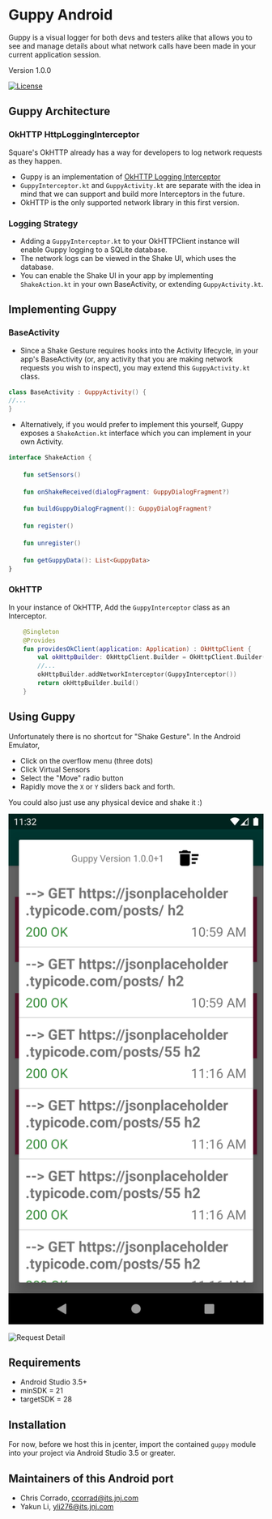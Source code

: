 # Guppy Android
Guppy is a visual logger for both devs and testers alike that allows you to see and manage details 
about what network calls have been made in your current application session.

Version 1.0.0

[![License](https://img.shields.io/badge/License-Apache%202.0-blue.svg)](https://opensource.org/licenses/Apache-2.0)

## Guppy Architecture 
### OkHTTP HttpLoggingInterceptor
Square's OkHTTP already has a way for developers to log network requests as they happen. 
- Guppy is an implementation of [OkHTTP Logging Interceptor](https://github.com/square/okhttp/tree/master/okhttp-logging-interceptor)
- `GuppyInterceptor.kt` and `GuppyActivity.kt` are separate with the idea in mind that we can support and build more Interceptors in the future.
- OkHTTP is the only supported network library in this first version.

### Logging Strategy
- Adding a `GuppyInterceptor.kt` to your OkHTTPClient instance will enable Guppy logging to a SQLite database. 
- The network logs can be viewed in the Shake UI, which uses the database.
- You can enable the Shake UI in your app by implementing `ShakeAction.kt` in your own BaseActivity, or extending `GuppyActivity.kt`.

## Implementing Guppy

### BaseActivity
- Since a Shake Gesture requires hooks into the Activity lifecycle, in your app's BaseActivity (or, any 
activity that you are making network requests you wish to inspect), you may extend this `GuppyActivity.kt` class.

```kotlin 
class BaseActivity : GuppyActivity() {
//...
}
```

- Alternatively, if you would prefer to implement this yourself, Guppy exposes a `ShakeAction.kt` interface which you can implement in your own Activity.

```kotlin
interface ShakeAction {

    fun setSensors()

    fun onShakeReceived(dialogFragment: GuppyDialogFragment?)

    fun buildGuppyDialogFragment(): GuppyDialogFragment?

    fun register()

    fun unregister()

    fun getGuppyData(): List<GuppyData>
}
```

### OkHTTP
In your instance of OkHTTP, Add the `GuppyInterceptor` class as an Interceptor.

```kotlin
    @Singleton
    @Provides
    fun providesOkClient(application: Application) : OkHttpClient {
        val okHttpBuilder: OkHttpClient.Builder = OkHttpClient.Builder()
        //...
        okHttpBuilder.addNetworkInterceptor(GuppyInterceptor())
        return okHttpBuilder.build()
    }
```

## Using Guppy

Unfortunately there is no shortcut for "Shake Gesture". In the Android Emulator, 
* Click on the overflow menu (three dots)
* Click Virtual Sensors
* Select the "Move" radio button
* Rapidly move the `X` or `Y` sliders back and forth.

You could also just use any physical device and shake it :)

![Requests](https://github.com/johnsonandjohnson/Guppy-Android/raw/master/screenshots/request_list.png)

![Request Detail](https://github.com/johnsonandjohnson/Guppy-Android/raw/master/screenshots/request_detail.png)

## Requirements

* Android Studio 3.5+
* minSDK = 21
* targetSDK = 28

## Installation

For now, before we host this in jcenter, import the contained `guppy` module into your project via Android Studio 3.5 or greater.

## Maintainers of this Android port
* Chris Corrado, ccorrad@its.jnj.com
* Yakun Li, yli276@its.jnj.com
